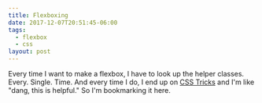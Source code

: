 ```yaml
---
title: Flexboxing
date: 2017-12-07T20:51:45-06:00
tags:
  - flexbox
  - css
layout: post
---
```


Every time I want to make a flexbox, I have to look up the helper classes. Every. Single. Time. And every time I do, I end up on [CSS Tricks](https://css-tricks.com/snippets/css/a-guide-to-flexbox/) and I'm like "dang, this is helpful." So I'm bookmarking it here.
